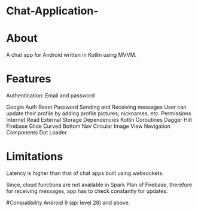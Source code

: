 # Chat-Application-
# About
A chat app for Android written in Kotlin using MVVM.

# Features
Authentication:
Email and password

Google Auth
Reset Password
Sending and Receiving messages
User can update their profile by adding profile pictures, nicknames, etc.
Permissions
Internet
Read External Storage
Dependencies
Kotlin
Coroutines
Dagger Hilt
Firebase
Glide
Curved Bottom Nav
Circular Image View
Navigation Components
Dot Loader

# Limitations
Latency is higher than that of chat apps built using websockets.

Since, cloud functions are not available in Spark Plan of Firebase, therefore for receiving messages, app has to check constantly for updates.

#Compatibility
Android 9 (api level 28) and above.
